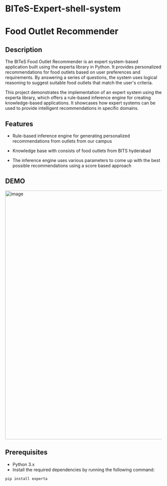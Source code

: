 # BITeS-Expert-shell-system

# Food Outlet Recommender


## Description

The BITeS Food Outlet Recommender is an expert system-based application built using the experta library in Python. It provides personalized recommendations for food outlets based on user preferences and requirements. By answering a series of questions, the system uses logical reasoning to suggest suitable food outlets that match the user's criteria.

This project demonstrates the implementation of an expert system using the experta library, which offers a rule-based inference engine for creating knowledge-based applications. It showcases how expert systems can be used to provide intelligent recommendations in specific domains.

## Features

- Rule-based inference engine for generating personalized recommendations from outlets from our campus
  
- Knowledge base with consists of food outlets from BITS hyderabad

- The inference engine uses various parameters to come up with the best possible recommendations using a score based approach





## DEMO 
 <img width="801" alt="image" src="https://github.com/RitulMohan/BITeS-Expertsystem/assets/79750424/fb0bd973-214f-47a9-bbf2-4922202ec41f">


## Prerequisites

- Python 3.x
- Install the required dependencies by running the following command:
 
```bash
pip install experta
```
